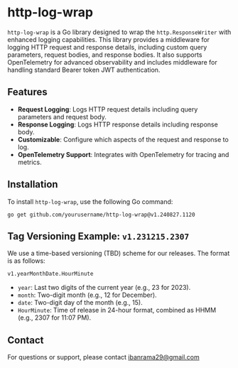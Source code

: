 # http-log-wrap
`http-log-wrap` is a Go library designed to wrap the `http.ResponseWriter` with enhanced logging capabilities. This library provides a middleware for logging HTTP request and response details, including custom query parameters, request bodies, and response bodies. It also supports OpenTelemetry for advanced observability and includes middleware for handling standard Bearer token JWT authentication.

## Features 
- **Request Logging**: Logs HTTP request details including query parameters and request body.
- **Response Logging**: Logs HTTP response details including response body.
- **Customizable**: Configure which aspects of the request and response to log.
- **OpenTelemetry Support**: Integrates with OpenTelemetry for tracing and metrics.

## Installation
To install `http-log-wrap`, use the following Go command:
```shell3
go get github.com/yourusername/http-log-wrap@v1.240827.1120
```

## Tag Versioning Example: `v1.231215.2307`
We use a time-based versioning (TBD) scheme for our releases. The format is as follows:
```txt
v1.yearMonthDate.HourMinute
```
- `year`: Last two digits of the current year (e.g., 23 for 2023).
- `month`: Two-digit month (e.g., 12 for December).
- `date`: Two-digit day of the month (e.g., 15).
- `HourMinute`: Time of release in 24-hour format, combined as HHMM (e.g., 2307 for 11:07 PM).



## Contact
For questions or support, please contact ibanrama29@gmail.com